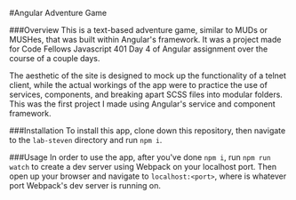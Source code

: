 #Angular Adventure Game

###Overview
This is a text-based adventure game, similar to MUDs or MUSHes, that was built within Angular's framework. It was a project made for Code Fellows Javascript 401 Day 4 of Angular assignment over the course of a couple days.

The aesthetic of the site is designed to mock up the functionality of a telnet client, while the actual workings of the app were to practice the use of services, components, and breaking apart SCSS files into modular folders. This was the first project I made using Angular's service and component framework.

###Installation
To install this app, clone down this repository, then navigate to the `lab-steven` directory and run `npm i`.

###Usage
In order to use the app, after you've done `npm i`, run `npm run watch` to create a dev server using Webpack on your localhost port. Then open up your browser and navigate to `localhost:<port>`, where <port> is whatever port Webpack's dev server is running on.
